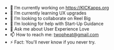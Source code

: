 - 🔭 I’m currently working on https://KICKapps.org
- 🌱 I’m currently learning UX upgrades
- 👯 I’m looking to collaborate on Reel Big
- 🤔 I’m looking for help with Start-Up Guidance
- 💬 Ask me about User Experience Love
- 📫 How to reach me: twopheat@gmail.com
- ⚡ Fact: You'll never know if you never try.

